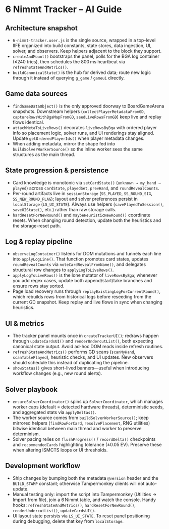 # 6 Nimmt Tracker – AI Guide

## Architecture snapshot
- `6-nimmt-tracker.user.js` is the single source, wrapped in a top-level IIFE organized into build constants, state stores, data ingestion, UI, solver, and observers. Keep helpers adjacent to the block they support.
- `createAndMount()` bootstraps the panel, polls for the BGA log container (≤240 tries), then schedules the 800 ms heartbeat via `refreshStateAndMetrics()`.
- `buildCanonicalState()` is the hub for derived data; route new logic through it instead of querying `g_game` / `gameui` directly.

## Game data sources
- `findGameDataObject()` is the only approved doorway to BoardGameArena snapshots. Downstream helpers (`collectPlayerMetadataFromGD`, `captureRowsWithBgaMapFromGD`, `seedLiveRowsFromGD`) keep live and replay flows identical.
- `attachMetaToLiveRows()` decorates `liveRowsByBga` with ordered player info so placement logic, solver runs, and UI renderings stay aligned. Update `getOrderedPlayerIds()` when player metadata changes.
- When adding metadata, mirror the shape fed into `buildSolverWorkerSource()` so the inline worker sees the same structures as the main thread.

## State progression & persistence
- Card knowledge is monotonic via `setCardState()` (`unknown → my_hand → played`) across `cardState`, `playedSet`, `prevHand`, and `roundRevealCounts`.
- Per-round artifacts live in `sessionStorage` (`SS_PLAYED`, `SS_ROUND_SIG`, `SS_NEW_ROUND_FLAG`); layout and solver preferences persist in `localStorage` (`LS_UI_STATE`). Always use helpers (`savePlayedToSession()`, `saveUIState()`, etc.) rather than raw storage calls.
- `hardResetForNewRound()` and `maybeHeuristicNewRound()` coordinate resets. When changing round detection, update both the heuristics and the storage-reset path.

## Log & replay pipeline
- `observeLogContainer()` listens for DOM mutations and funnels each line into `applyLogLine()`. That function promotes card states, updates `roundRevealCounts` via `noteCardRevealFromName()`, and delegates structural row changes to `applyLogToLiveRows()`.
- `applyLogToLiveRows()` is the lone mutator of `liveRowsByBga`; whenever you add regex cases, update both append/start/take branches and ensure rows stay sorted.
- Page load recovery runs through `replayExistingLogForCurrentRound()`, which rebuilds rows from historical logs before reseeding from the current GD snapshot. Keep replay and live flows in sync when changing heuristics.

## UI & metrics
- The tracker panel mounts once in `createTrackerUI()`; redraws happen through `updateCardsUI()` and `renderUndercutList()`, both expecting canonical state output. Avoid ad-hoc DOM reads inside refresh routines.
- `refreshStateAndMetrics()` performs GD scans (`scanMyHand`, `scanTablePlayed`), heuristic checks, and UI updates. New observers should schedule this instead of duplicating the pipeline.
- `showStatus()` gives short-lived banners—useful when introducing workflow changes (e.g., new round alerts).

## Solver playbook
- `ensureSolverCoordinator()` spins up `SolverCoordinator`, which manages worker caps (default = detected hardware threads), deterministic seeds, and aggregated stats via `applyDeltas()`.
- The worker source comes from `buildSolverWorkerSource()`; keep mirrored helpers (`findRowForCard`, `resolvePlacement`, RNG utilities) bitwise identical between main thread and worker to preserve determinism.
- Solver pacing relies on `flushProgress()` / `recordDelta()` checkpoints and `recommendedCards` highlighting tolerance (±0.05 EV). Preserve these when altering ISMCTS loops or UI thresholds.

## Development workflow
- Ship changes by bumping both the metadata `@version` header and the `BUILD_STAMP` constant; otherwise Tampermonkey clients will not auto-update.
- Manual testing only: import the script into Tampermonkey (Utilities → Import from file), join a 6 Nimmt table, and watch the console. Handy hooks: `refreshStateAndMetrics()`, `hardResetForNewRound()`, `renderUndercutList()`, `updateCardsUI()`.
- UI layout state persists via `LS_UI_STATE`. To reset panel positioning during debugging, delete that key from `localStorage`.
